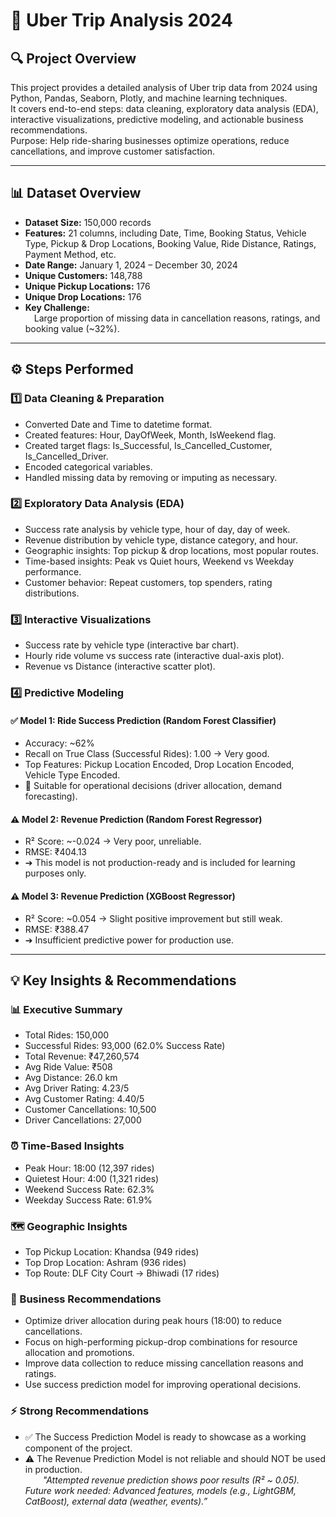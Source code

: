 # 🚗 Uber Trip Analysis 2024

## 🔍 Project Overview
This project provides a detailed analysis of Uber trip data from 2024 using Python, Pandas, Seaborn, Plotly, and machine learning techniques.  
It covers end-to-end steps: data cleaning, exploratory data analysis (EDA), interactive visualizations, predictive modeling, and actionable business recommendations.  
Purpose: Help ride-sharing businesses optimize operations, reduce cancellations, and improve customer satisfaction.

---

## 📊 Dataset Overview
- **Dataset Size:** 150,000 records  
- **Features:** 21 columns, including Date, Time, Booking Status, Vehicle Type, Pickup & Drop Locations, Booking Value, Ride Distance, Ratings, Payment Method, etc.  
- **Date Range:** January 1, 2024 – December 30, 2024  
- **Unique Customers:** 148,788  
- **Unique Pickup Locations:** 176  
- **Unique Drop Locations:** 176  
- **Key Challenge:**  
 Large proportion of missing data in cancellation reasons, ratings, and booking value (~32%).

---

## ⚙️ Steps Performed

### 1️⃣ Data Cleaning & Preparation
- Converted Date and Time to datetime format.  
- Created features: Hour, DayOfWeek, Month, IsWeekend flag.  
- Created target flags: Is_Successful, Is_Cancelled_Customer, Is_Cancelled_Driver.  
- Encoded categorical variables.  
- Handled missing data by removing or imputing as necessary.

### 2️⃣ Exploratory Data Analysis (EDA)
- Success rate analysis by vehicle type, hour of day, day of week.  
- Revenue distribution by vehicle type, distance category, and hour.  
- Geographic insights: Top pickup & drop locations, most popular routes.  
- Time-based insights: Peak vs Quiet hours, Weekend vs Weekday performance.  
- Customer behavior: Repeat customers, top spenders, rating distributions.

### 3️⃣ Interactive Visualizations
- Success rate by vehicle type (interactive bar chart).  
- Hourly ride volume vs success rate (interactive dual-axis plot).  
- Revenue vs Distance (interactive scatter plot).

### 4️⃣ Predictive Modeling

#### ✅ Model 1: Ride Success Prediction (Random Forest Classifier)
- Accuracy: ~62%  
- Recall on True Class (Successful Rides): 1.00 → Very good.  
- Top Features: Pickup Location Encoded, Drop Location Encoded, Vehicle Type Encoded.  
- 🚀 Suitable for operational decisions (driver allocation, demand forecasting).

#### ⚠️ Model 2: Revenue Prediction (Random Forest Regressor)
- R² Score: ~-0.024 → Very poor, unreliable.  
- RMSE: ₹404.13  
- ➔ This model is not production-ready and is included for learning purposes only.

#### ⚠️ Model 3: Revenue Prediction (XGBoost Regressor)
- R² Score: ~0.054 → Slight positive improvement but still weak.  
- RMSE: ₹388.47  
- ➔ Insufficient predictive power for production use.
---

## 💡 Key Insights & Recommendations

### 📊 Executive Summary
- Total Rides: 150,000  
- Successful Rides: 93,000 (62.0% Success Rate)  
- Total Revenue: ₹47,260,574  
- Avg Ride Value: ₹508  
- Avg Distance: 26.0 km  
- Avg Driver Rating: 4.23/5  
- Avg Customer Rating: 4.40/5  
- Customer Cancellations: 10,500  
- Driver Cancellations: 27,000

### ⏰ Time-Based Insights
- Peak Hour: 18:00 (12,397 rides)  
- Quietest Hour: 4:00 (1,321 rides)  
- Weekend Success Rate: 62.3%  
- Weekday Success Rate: 61.9%

### 🗺 Geographic Insights
- Top Pickup Location: Khandsa (949 rides)  
- Top Drop Location: Ashram (936 rides)  
- Top Route: DLF City Court → Bhiwadi (17 rides)

### 🚀 Business Recommendations
- Optimize driver allocation during peak hours (18:00) to reduce cancellations.  
- Focus on high-performing pickup-drop combinations for resource allocation and promotions.  
- Improve data collection to reduce missing cancellation reasons and ratings.  
- Use success prediction model for improving operational decisions.

### ⚡ Strong Recommendations
- ✅ The Success Prediction Model is ready to showcase as a working component of the project.  
- ⚠️ The Revenue Prediction Model is not reliable and should NOT be used in production.    
  *"Attempted revenue prediction shows poor results (R² ~ 0.05). Future work needed: Advanced features, models (e.g., LightGBM, CatBoost), external data (weather, events).”*
